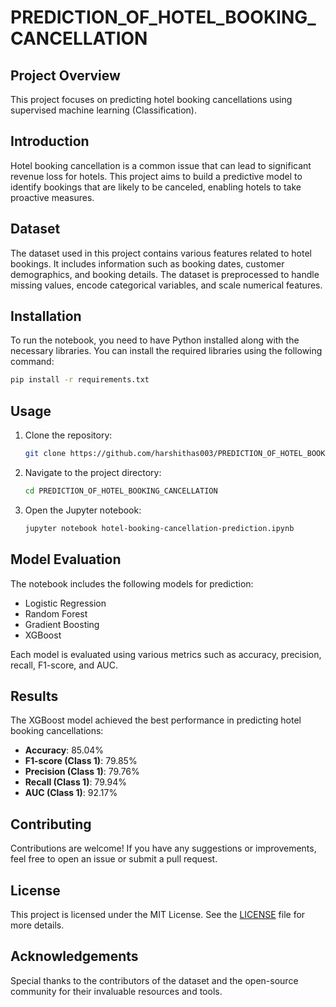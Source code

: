 # PREDICTION_OF_HOTEL_BOOKING_CANCELLATION

## Project Overview
This project focuses on predicting hotel booking cancellations using supervised machine learning (Classification).

## Introduction
Hotel booking cancellation is a common issue that can lead to significant revenue loss for hotels. This project aims to build a predictive model to identify bookings that are likely to be canceled, enabling hotels to take proactive measures.

## Dataset
The dataset used in this project contains various features related to hotel bookings. It includes information such as booking dates, customer demographics, and booking details. The dataset is preprocessed to handle missing values, encode categorical variables, and scale numerical features.

## Installation
To run the notebook, you need to have Python installed along with the necessary libraries. You can install the required libraries using the following command:

```bash
pip install -r requirements.txt
```

## Usage
1. Clone the repository:
   ```bash
   git clone https://github.com/harshithas003/PREDICTION_OF_HOTEL_BOOKING_CANCELLATION.git
   ```
2. Navigate to the project directory:
   ```bash
   cd PREDICTION_OF_HOTEL_BOOKING_CANCELLATION
   ```
3. Open the Jupyter notebook:
   ```bash
   jupyter notebook hotel-booking-cancellation-prediction.ipynb
   ```

## Model Evaluation
The notebook includes the following models for prediction:
- Logistic Regression
- Random Forest
- Gradient Boosting
- XGBoost

Each model is evaluated using various metrics such as accuracy, precision, recall, F1-score, and AUC.

## Results
The XGBoost model achieved the best performance in predicting hotel booking cancellations:

- **Accuracy**: 85.04%
- **F1-score (Class 1)**: 79.85%
- **Precision (Class 1)**: 79.76%
- **Recall (Class 1)**: 79.94%
- **AUC (Class 1)**: 92.17%

## Contributing
Contributions are welcome! If you have any suggestions or improvements, feel free to open an issue or submit a pull request.

## License
This project is licensed under the MIT License. See the [LICENSE](LICENSE) file for more details.

## Acknowledgements
Special thanks to the contributors of the dataset and the open-source community for their invaluable resources and tools.
